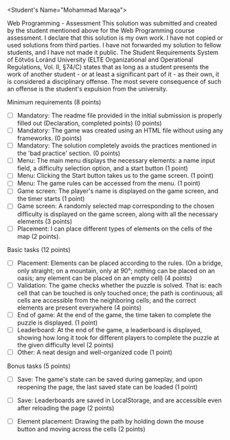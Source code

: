 <Student's Name="Mohammad Maraqa">
<Neptun Code="F1OYV8">

Web Programming - Assessment
This solution was submitted and created by the student mentioned above for the Web Programming course assessment.
I declare that this solution is my own work. I have not copied or used solutions from third parties.
I have not forwarded my solution to fellow students, and I have not made it public.
The Student Requirements System of Eötvös Loránd University
(ELTE Organizational and Operational Regulations, Vol. II, §74/C) states that as long as a student presents
the work of another student - or at least a significant part of it - as their own, it is considered a disciplinary offense.
The most severe consequence of such an offense is the student's expulsion from the university.

Minimum requirements (8 points)

  - [ ] Mandatory: The readme file provided in the initial submission is properly filled out (Declaration, completed points) (0 points)
  - [ ] Mandatory: The game was created using an HTML file without using any frameworks. (0 points)
  - [ ] Mandatory: The solution completely avoids the practices mentioned in the 'bad practice' section. (0 points)
  - [ ] Menu: The main menu displays the necessary elements: a name input field, a difficulty selection option, and a start button (1 point)
  - [ ] Menu: Clicking the Start button takes us to the game screen. (1 point)
  - [ ] Menu: The game rules can be accessed from the menu. (1 point)
  - [ ] Game screen: The player's name is displayed on the game screen, and the timer starts (1 point)
  - [ ] Game screen: A randomly selected map corresponding to the chosen difficulty is displayed on the game screen, along with all the necessary elements (3 points)
  - [ ] Placement: I can place different types of elements on the cells of the map (2 points).

Basic tasks (12 points)

  - [ ] Placement: Elements can be placed according to the rules. (On a bridge, only straight; on a mountain, only at 90°; nothing can be placed on an oasis; any element can be placed on an empty cell) (4 points)
  - [ ] Validation: The game checks whether the puzzle is solved. That is: each cell that can be touched is only touched once; the path is continuous; all cells are accessible from the neighboring cells; and the correct elements are present everywhere (4 points)
  - [ ] End of game: At the end of the game, the time taken to complete the puzzle is displayed. (1 point)
  - [ ] Leaderboard: At the end of the game, a leaderboard is displayed, showing how long it took for different players to complete the puzzle at the given difficulty level (2 points)
  - [ ] Other: A neat design and well-organized code (1 point)

Bonus tasks (5 points)

  - [ ] Save: The game's state can be saved during gameplay, and upon reopening the page, the last saved state can be loaded (1 point)
  - [ ] Save: Leaderboards are saved in LocalStorage, and are accessible even after reloading the page (2 points)
  - [ ] Element placement: Drawing the path by holding down the mouse button and moving across the cells (2 points)
  
